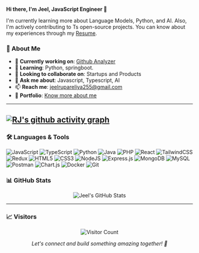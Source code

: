 **Hi there, I'm Jeel, JavaScript Engineer 👋**  


I'm currently learning more about Language Models, Python, and AI. Also, I'm actively contributing to Ts open-source projects. You can know about my experiences through my [Resume](https://drive.google.com/file/d/1fWeMh-Lg0Z11VOG5eliSHRcX8YxMwta4/view?usp=drivesdk).



### 🚀 About Me

- 🔭 **Currently working on**: [Github Analyzer]([https://github.com/Jeelislive/NOC-server](https://github.com/Jeelislive/Github-Analyzer))
- 🌱 **Learning**: Python, springboot.
- 👯 **Looking to collaborate on**: Startups and Products
- 💬 **Ask me about**: Javascript, Typescript, AI
- 📫 **Reach me**: [jeelrupareliya255@gmail.com](mailto:jeelrupareliya255@gmail.com)
- 🎨 **Portfolio**: [Know more about me](https://www.rjisalive.tech/) 
---

[![RJ's github activity graph](https://github-readme-activity-graph.vercel.app/graph?username=Jeelislive)](https://github.com/Jeelislive/github-readme-activity-graph)
---

### 🛠️ Languages & Tools


![JavaScript](https://img.shields.io/badge/javascript-%23323330.svg?style=for-the-badge&logo=javascript&logoColor=%23F7DF1E)
![TypeScript](https://img.shields.io/badge/typescript-%23007ACC.svg?style=for-the-badge&logo=typescript&logoColor=white)
![Python](https://img.shields.io/badge/python-%23323330.svg?style=for-the-badge&logo=python&logoColor=%23F7DF1E)
![Java](https://img.shields.io/badge/java-%23ED8B00.svg?style=for-the-badge&logo=java&logoColor=white)
![PHP](https://img.shields.io/badge/php-%23777BB4.svg?style=for-the-badge&logo=php&logoColor=white)
![React](https://img.shields.io/badge/react-%2320232a.svg?style=for-the-badge&logo=react&logoColor=%2361DAFB)
![TailwindCSS](https://img.shields.io/badge/tailwindcss-%2338B2AC.svg?style=for-the-badge&logo=tailwind-css&logoColor=white)
![Redux](https://img.shields.io/badge/redux-%23593d88.svg?style=for-the-badge&logo=redux&logoColor=white)
![HTML5](https://img.shields.io/badge/html5-%23E34F26.svg?style=for-the-badge&logo=html5&logoColor=white)
![CSS3](https://img.shields.io/badge/css3-%231572B6.svg?style=for-the-badge&logo=css3&logoColor=white)
![NodeJS](https://img.shields.io/badge/node.js-6DA55F?style=for-the-badge&logo=node.js&logoColor=white)
![Express.js](https://img.shields.io/badge/express.js-%23404d59.svg?style=for-the-badge&logo=express&logoColor=%2361DAFB)
![MongoDB](https://img.shields.io/badge/MongoDB-%234ea94b.svg?style=for-the-badge&logo=mongodb&logoColor=white)
![MySQL](https://img.shields.io/badge/mysql-%2300f.svg?style=for-the-badge&logo=mysql&logoColor=white)
![Postman](https://img.shields.io/badge/Postman-FF6C37?style=for-the-badge&logo=postman&logoColor=white)
![Chart.js](https://img.shields.io/badge/chart.js-F5788D.svg?style=for-the-badge&logo=chart.js&logoColor=white)
![Docker](https://img.shields.io/badge/docker-%230db7ed.svg?style=for-the-badge&logo=docker&logoColor=white)
![Git](https://img.shields.io/badge/git-%23F05033.svg?style=for-the-badge&logo=git&logoColor=white)





### 📊 GitHub Stats

<div align="center">

  <!-- GitHub Stats Card -->
  ![Jeel's GitHub Stats](https://camo.githubusercontent.com/6df846254e278ea66e8aa240c0496d625941bceaf685216eeda5f830f313b890/68747470733a2f2f6769746875622d726561646d652d73746174732e76657263656c2e6170702f6170693f757365726e616d653d616e616e796f313431267468656d653d676f7468616d2673686f775f69636f6e733d7472756526636f756e745f707269766174653d74727565)


</div>



---

### 📈 Visitors

<div align="center">
  <img src="https://visitor-badge.laobi.icu/badge?page_id=jeelislive.jeelislive" alt="Visitor Count" />
</div>

<p align="center">
  <i>Let's connect and build something amazing together! 🚀</i>
</p>
